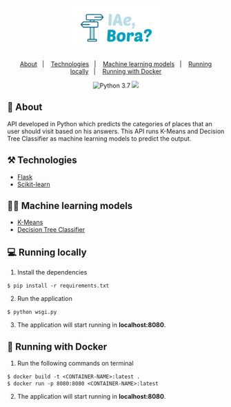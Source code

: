 <h1 align='center'>
  <img width=200 height=100 src="./.github/logo.png" alt="IAe, Bora?" title="IAe, Bora?"/>
</h1>

<p align="center">
  <a href="#book-about">About</a>&nbsp;&nbsp;&nbsp;|&nbsp;&nbsp;&nbsp;
  <a href="#%EF%B8%8F-technologies">Technologies</a>&nbsp;&nbsp;&nbsp;|&nbsp;&nbsp;&nbsp;
  <a href="#man_technologist-machine-learning-models">Machine learning models</a>&nbsp;&nbsp;&nbsp;|&nbsp;&nbsp;&nbsp;
  <a href="#computer-running-locally">Running locally</a>&nbsp;&nbsp;&nbsp;|&nbsp;&nbsp;&nbsp;
  <a href="#whale-running-with-docker">Running with Docker</a>
</p>

<p align="center">
  <img src="https://img.shields.io/static/v1?label=Python&message=3.7&color=00A1BF&labelColor=000000" alt="Python 3.7" />
  <img src = "https://camo.githubusercontent.com/43c40e9f61f01e780f4cfed5dafda9e3494310ba1b6ea11e20c4949e556a47c3/68747470733a2f2f696d672e736869656c64732e696f2f62616467652f666c61736b2d2532333030302e7376673f7374796c653d666f722d7468652d6261646765266c6f676f3d666c61736b266c6f676f436f6c6f723d7768697465" />
</p>

## :book: About

API developed in Python which predicts the categories of places that an user should visit based on his answers. This API runs K-Means and Decision Tree Classifier as machine learning models to predict the output.

## ⚒️ Technologies
- [Flask](https://flask.palletsprojects.com/en/1.1.x/)
- [Scikit-learn](https://scikit-learn.org/stable/)

## :man_technologist: Machine learning models
- [K-Means](https://scikit-learn.org/stable/modules/generated/sklearn.cluster.KMeans.html)
- [Decision Tree Classifier](https://scikit-learn.org/stable/modules/generated/sklearn.tree.DecisionTreeClassifier.html)

## :computer: Running locally
1. Install the dependencies
```
$ pip install -r requirements.txt
```
2. Run the application
```
$ python wsgi.py
```
3. The application will start running in **localhost:8080**.

## :whale: Running with Docker
1. Run the following commands on terminal
```
$ docker build -t <CONTAINER-NAME>:latest .
$ docker run -p 8080:8080 <CONTAINER-NAME>:latest
```
2. The application will start running in **localhost:8080**.
